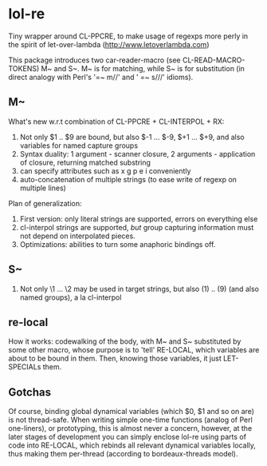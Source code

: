 lol-re
======

Tiny wrapper around CL-PPCRE,
to make usage of regexps more perly in the spirit of let-over-lambda (http://www.letoverlambda.com)

This package introduces two car-reader-macro (see CL-READ-MACRO-TOKENS) M~ and S~.
M~ is for matching, while S~ is for substitution
(in direct analogy with Perl's '=~ m//' and ' =~ s///' idioms).

M~
--

What's new w.r.t combination of CL-PPCRE + CL-INTERPOL + RX:
1. Not only $1 .. $9 are bound, but also $-1 ... $-9, $+1 ... $+9, and
   also variables for named capture groups
2. Syntax duality:  1 argument - scanner closure,
   2 arguments - application of closure, returning matched substring
3. can specify attributes such as x g p e i conveniently
4. auto-concatenation of multiple strings (to ease write of regexp on
                                           multiple lines)

Plan of generalization:
1. First version: only literal strings are supported, errors on everything else
2. cl-interpol strings are supported, *but* group capturing information must not
   depend on interpolated pieces.
3. Optimizations: abilities to turn some anaphoric bindings off.

S~
--

1. Not only \1 ... \2 may be used in target strings, but also $($1) .. $($9)
   (and also named groups), a la cl-interpol

re-local
--------

How it works: codewalking of the body, with M~ and S~ substituted by
some other macro, whose purpose is to 'tell' RE-LOCAL, which variables are about
to be bound in them. Then, knowing those variables, it just LET-SPECIALs them.

Gotchas
-------

Of course, binding global dynamical variables (which $0, $1 and so on are) is not thread-safe.
When writing simple one-time functions (analog of Perl one-liners), or prototyping,
this is almost never a concern, however, at the later stages of development you
can simply enclose lol-re using parts of code into RE-LOCAL, which rebinds
all relevant dynamical variables locally, thus making them per-thread
(according to bordeaux-threads model).
